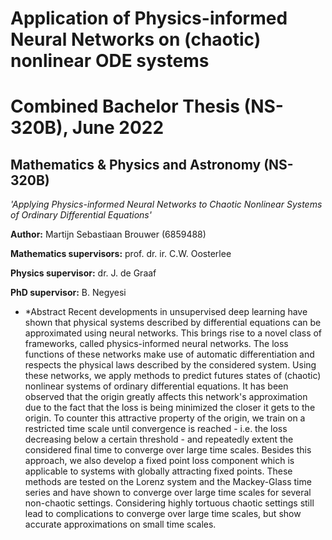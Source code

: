 # Application of Physics-informed Neural Networks on (chaotic) nonlinear ODE systems
# Combined Bachelor Thesis (NS-320B), June 2022
## Mathematics & Physics and Astronomy (NS-320B)
*'Applying Physics-informed Neural Networks to Chaotic Nonlinear Systems of Ordinary Differential Equations'*

**Author:** Martijn Sebastiaan Brouwer (6859488)

**Mathematics supervisors:** prof. dr. ir. C.W. Oosterlee

**Physics supervisor:** dr. J. de Graaf

**PhD supervisor:** B. Negyesi

* *Abstract Recent developments in unsupervised deep learning have shown that physical systems described by differential equations can be approximated using neural networks. This brings rise to a novel class of frameworks, called physics-informed neural networks. The loss functions of these networks make use of automatic differentiation and respects the physical laws described by the considered system. Using these networks, we apply methods to predict futures states of (chaotic) nonlinear systems of ordinary differential equations. It has been observed that the origin greatly affects this network's approximation due to the fact that the loss is being minimized the closer it gets to the origin. To counter this attractive property of the origin, we train on a restricted time scale until convergence is reached - i.e. the loss decreasing below a certain threshold - and repeatedly extent the considered final time to converge over large time scales. Besides this approach, we also develop a fixed point loss component which is applicable to systems with globally attracting fixed points. These methods are tested on the Lorenz system and the Mackey-Glass time series and have shown to converge over large time scales for several non-chaotic settings. Considering highly tortuous chaotic settings still lead to complications to converge over large time scales, but show accurate approximations on small time scales. 
